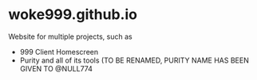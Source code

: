# woke999.github.io
Website for multiple projects, such as
* 999 Client Homescreen
* Purity and all of its tools (TO BE RENAMED, PURITY NAME HAS BEEN GIVEN TO @NULL774
